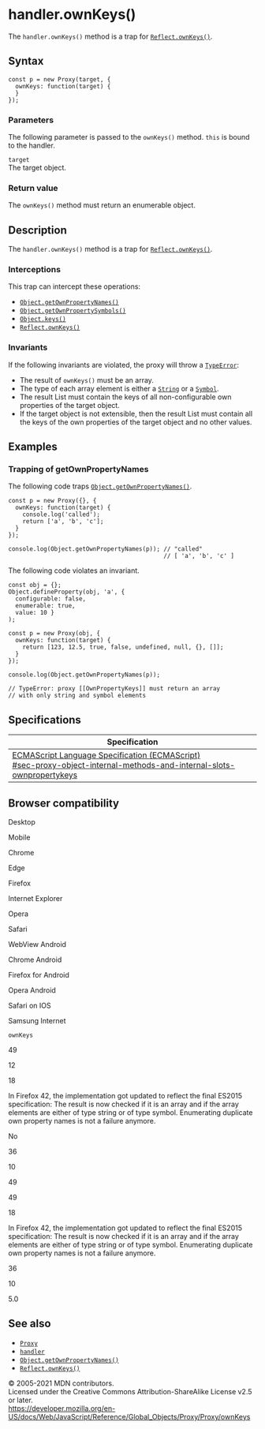 # handler.ownKeys()

The `handler.ownKeys()` method is a trap for [`Reflect.ownKeys()`](../../reflect/ownkeys).

## Syntax

    const p = new Proxy(target, {
      ownKeys: function(target) {
      }
    });

### Parameters

The following parameter is passed to the `ownKeys()` method. `this` is bound to the handler.

`target`  
The target object.

### Return value

The `ownKeys()` method must return an enumerable object.

## Description

The `handler.ownKeys()` method is a trap for [`Reflect.ownKeys()`](../../reflect/ownkeys).

### Interceptions

This trap can intercept these operations:

-   [`Object.getOwnPropertyNames()`](../../object/getownpropertynames)
-   [`Object.getOwnPropertySymbols()`](../../object/getownpropertysymbols)
-   [`Object.keys()`](../../object/keys)
-   [`Reflect.ownKeys()`](../../reflect/ownkeys)

### Invariants

If the following invariants are violated, the proxy will throw a [`TypeError`](../../typeerror):

-   The result of `ownKeys()` must be an array.
-   The type of each array element is either a [`String`](../../string) or a [`Symbol`](../../symbol).
-   The result List must contain the keys of all non-configurable own properties of the target object.
-   If the target object is not extensible, then the result List must contain all the keys of the own properties of the target object and no other values.

## Examples

### Trapping of getOwnPropertyNames

The following code traps [`Object.getOwnPropertyNames()`](../../object/getownpropertynames).

    const p = new Proxy({}, {
      ownKeys: function(target) {
        console.log('called');
        return ['a', 'b', 'c'];
      }
    });

    console.log(Object.getOwnPropertyNames(p)); // "called"
                                                // [ 'a', 'b', 'c' ]

The following code violates an invariant.

    const obj = {};
    Object.defineProperty(obj, 'a', {
      configurable: false,
      enumerable: true,
      value: 10 }
    );

    const p = new Proxy(obj, {
      ownKeys: function(target) {
        return [123, 12.5, true, false, undefined, null, {}, []];
      }
    });

    console.log(Object.getOwnPropertyNames(p));

    // TypeError: proxy [[OwnPropertyKeys]] must return an array
    // with only string and symbol elements

## Specifications

<table><thead><tr class="header"><th>Specification</th></tr></thead><tbody><tr class="odd"><td><a href="https://tc39.es/ecma262/#sec-proxy-object-internal-methods-and-internal-slots-ownpropertykeys">ECMAScript Language Specification (ECMAScript)<br />
<span class="small">#sec-proxy-object-internal-methods-and-internal-slots-ownpropertykeys</span></a></td></tr></tbody></table>

## Browser compatibility

Desktop

Mobile

Chrome

Edge

Firefox

Internet Explorer

Opera

Safari

WebView Android

Chrome Android

Firefox for Android

Opera Android

Safari on IOS

Samsung Internet

`ownKeys`

49

12

18

In Firefox 42, the implementation got updated to reflect the final ES2015 specification: The result is now checked if it is an array and if the array elements are either of type string or of type symbol. Enumerating duplicate own property names is not a failure anymore.

No

36

10

49

49

18

In Firefox 42, the implementation got updated to reflect the final ES2015 specification: The result is now checked if it is an array and if the array elements are either of type string or of type symbol. Enumerating duplicate own property names is not a failure anymore.

36

10

5.0

## See also

-   [`Proxy`](../../proxy)
-   [`handler`](../proxy)
-   [`Object.getOwnPropertyNames()`](../../object/getownpropertynames)
-   [`Reflect.ownKeys()`](../../reflect/ownkeys)

© 2005-2021 MDN contributors.  
Licensed under the Creative Commons Attribution-ShareAlike License v2.5 or later.  
<a href="https://developer.mozilla.org/en-US/docs/Web/JavaScript/Reference/Global_Objects/Proxy/Proxy/ownKeys" class="_attribution-link">https://developer.mozilla.org/en-US/docs/Web/JavaScript/Reference/Global_Objects/Proxy/Proxy/ownKeys</a>
